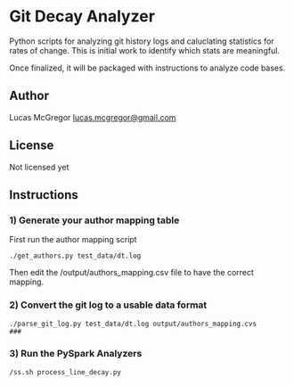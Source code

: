 # Git Decay Analyzer 

Python scripts for analyzing git history logs and caluclating statistics for rates of change.
This is initial work to identify which stats are meaningful.

Once finalized, it will be packaged with instructions to analyze code bases.


## Author
Lucas McGregor lucas.mcgregor@gmail.com

## License
Not licensed yet

## Instructions

### 1) Generate your author mapping table
First run the author mapping script
```commandline
./get_authors.py test_data/dt.log
```

Then edit the /output/authors_mapping.csv file to have the correct mapping.


### 2) Convert the git log to a usable data format
```commandline
./parse_git_log.py test_data/dt.log output/authors_mapping.cvs
###

```

### 3) Run the PySpark Analyzers
```commandline
/ss.sh process_line_decay.py
```




